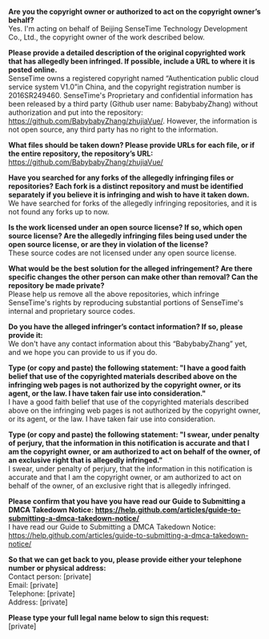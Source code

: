 **Are you the copyright owner or authorized to act on the copyright owner’s behalf?**   
Yes. I'm acting on behalf of Beijing SenseTime Technology Development Co., Ltd., the copyright owner of the work described below.

**Please provide a detailed description of the original copyrighted work that has allegedly been infringed. If possible, include a URL to where it is posted online.**  
SenseTime owns a registered copyright named “Authentication public cloud service system V1.0”in China, and the copyright registration number is 2016SR249460. SenseTime's Proprietary and confidential information has been released by a third party (Github user name: BabybabyZhang) without authorization and put into the repository: 
https://github.com/BabybabyZhang/zhujiaVue/. However, the information is not open source, any third party has no right to the information.

**What files should be taken down? Please provide URLs for each file, or if the entire repository, the repository’s URL:**   
https://github.com/BabybabyZhang/zhujiaVue/

**Have you searched for any forks of the allegedly infringing files or repositories? Each fork is a distinct repository and must be identified separately if you believe it is infringing and wish to have it taken down.**   
We have searched for forks of the allegedly infringing repositories, and it is not found any forks up to now.

**Is the work licensed under an open source license? If so, which open source license? Are the allegedly infringing files being used under the open source license, or are they in violation of the license?**   
These source codes are not licensed under any open source license.

**What would be the best solution for the alleged infringement? Are there specific changes the other person can make other than removal? Can the repository be made private?**   
Please help us remove all the above repositories, which infringe SenseTime's rights by reproducing substantial portions of SenseTime's internal and proprietary source codes.

**Do you have the alleged infringer’s contact information? If so, please provide it:**   
We don't have any contact information about this “BabybabyZhang” yet, and we hope you can provide to us if you do.

**Type (or copy and paste) the following statement: "I have a good faith belief that use of the copyrighted materials described above on the infringing web pages is not authorized by the copyright owner, or its agent, or the law. I have taken fair use into consideration."**   
I have a good faith belief that use of the copyrighted materials described above on the infringing web pages is not authorized by the copyright owner, or its agent, or the law. I have taken fair use into consideration.

**Type (or copy and paste) the following statement: "I swear, under penalty of perjury, that the information in this notification is accurate and that I am the copyright owner, or am authorized to act on behalf of the owner, of an exclusive right that is allegedly infringed."**   
I swear, under penalty of perjury, that the information in this notification is accurate and that I am the copyright owner, or am authorized to act on behalf of the owner, of an exclusive right that is allegedly infringed.

**Please confirm that you have you have read our Guide to Submitting a DMCA Takedown Notice: https://help.github.com/articles/guide-to-submitting-a-dmca-takedown-notice/**   
I have read our Guide to Submitting a DMCA Takedown Notice: https://help.github.com/articles/guide-to-submitting-a-dmca-takedown-notice/

**So that we can get back to you, please provide either your telephone number or physical address:**   
Contact person: [private]   
Email: [private]   
Telephone: [private]  
Address: [private]  

**Please type your full legal name below to sign this request:**   
[private]
